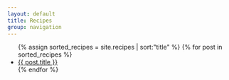 ```yaml
---
layout: default
title: Recipes
group: navigation
---
```


<div class="post">
 <ul>
    {% assign sorted_recipes = site.recipes | sort:"title" %}
  {% for post in sorted_recipes %}
   <li><a href="{{ BASE_PATH }}{{ post.url }}">{{ post.title }}</a></li>
  {% endfor %}
   </ul>
</div>
